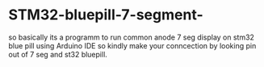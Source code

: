 # STM32-bluepill-7-segment-
so basically its a programm to run common anode 7 seg display on stm32 blue pill using Arduino IDE so kindly make your conncection by looking pin out of 7 seg and st32 bluepill.
